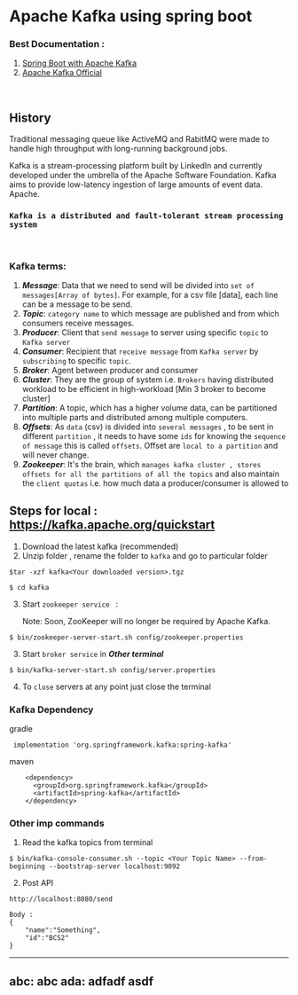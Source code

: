 # Apache Kafka using spring boot

### Best Documentation : 
  
  1. [Spring Boot with Apache Kafka](https://docs.spring.io/spring-kafka/docs/current/reference/html/#preface)
  2. [Apache Kafka Official ](https://kafka.apache.org/documentation/)

<br>

## History
Traditional messaging queue like ActiveMQ and RabitMQ were made to handle high throughput with long-running background jobs. 

Kafka is a stream-processing platform built by LinkedIn and currently developed under the umbrella of the Apache Software Foundation. Kafka aims to provide low-latency ingestion of large amounts of event data.
Apache. 

### `Kafka is a distributed and fault-tolerant stream processing system`

<br>

### Kafka terms:

1. ***Message***: Data that we need to send will be divided into `set of messages[Array of bytes]`. For example, for a csv file [data], each line can be a message to be send. 
2. ***Topic***: `category name` to which message are published and from which consumers receive messages. 
3. ***Producer***: Client that `send message` to server using specific `topic` to `Kafka server`
4. ***Consumer***: Recipient that `receive message` from `Kafka server` by `subscribing` to specific `topic`. 
5. ***Broker***: Agent between producer and consumer
6. ***Cluster***: They are the group of system i.e. `Brokers` having distributed workload to be efficient in high-workload [Min 3 broker to become cluster]
7. ***Partition***: A topic, which has a higher volume data, can be partitioned into multiple parts and distributed among multiple computers. 
8. ***Offsets***: As `data` (csv) is divided into `several messages` , to be sent in different `partition` , it needs to have some `ids` for knowing the `sequence of message` this is called `offsets`. Offset are `local to a partition` and will never change. 
9. ***Zookeeper***: It's the brain, which `manages kafka cluster , stores offsets for all the partitions of all the topics` and also maintain the `client quotas` i.e. how much data a producer/consumer is allowed to

## Steps for local : https://kafka.apache.org/quickstart 


1. Download the latest kafka (recommended)
2. Unzip folder , rename the folder to `kafka` and go to particular folder
```
$tar -xzf kafka<Your downloaded version>.tgz

$ cd kafka
```
3. Start `zookeeper service ` : 
   
   Note: Soon, ZooKeeper will no longer be required by Apache Kafka.

```
$ bin/zookeeper-server-start.sh config/zookeeper.properties
```
3. Start `broker service` in ***Other terminal***

```
$ bin/kafka-server-start.sh config/server.properties
```

4. To `close` servers at any point just close the terminal


### Kafka Dependency 

gradle

```
 implementation 'org.springframework.kafka:spring-kafka'
```

maven
```
    <dependency>
      <groupId>org.springframework.kafka</groupId>
      <artifactId>spring-kafka</artifactId>
    </dependency>

```
### Other imp commands

1. Read the kafka topics from terminal 

```
$ bin/kafka-console-consumer.sh --topic <Your Topic Name> --from-beginning --bootstrap-server localhost:9092
```

2. Post API

```
http://localhost:8080/send

Body : 
{
    "name":"Something",
    "id":"BCS2"
}

```

---
abc: abc
ada: adfadf
asdf
---